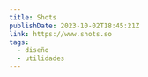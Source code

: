 ```yaml
---
title: Shots
publishDate: 2023-10-02T18:45:21Z
link: https://www.shots.so
tags:
  - diseño
  - utilidades
---
```

